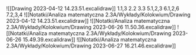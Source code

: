 ![[Drawing 2023-04-12 14.23.51.excalidraw]]
1.1,3
2.2
3.3
5.1,2,3
6.1,2,6
7.2,3,4
![[Notatki/Analiza matematyczna 2.3A/Wykłady/Kolokwium/Drawing 2023-04-12 14.23.51.excalidraw]]
![[Notatki/Analiza matematyczna 2.3A/Wykłady/Kolokwium/Drawing 2023-06-26 11.50.36.excalidraw]]
![[Notatki/Analiza matematyczna 2.3A/Wykłady/Kolokwium/Drawing 2023-06-26 15.49.39.excalidraw]]
![[Notatki/Analiza matematyczna 2.3A/Wykłady/Kolokwium/Drawing 2023-06-27 16.21.46.excalidraw]]